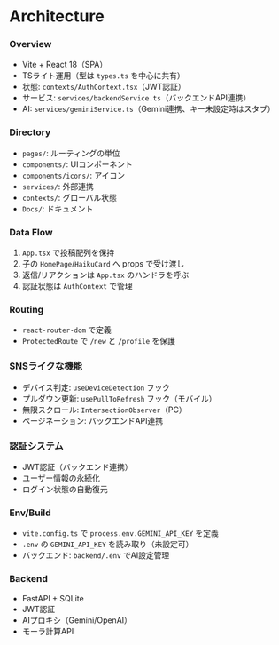 # Architecture

### Overview
- Vite + React 18（SPA）
- TSライト運用（型は `types.ts` を中心に共有）
- 状態: `contexts/AuthContext.tsx`（JWT認証）
- サービス: `services/backendService.ts`（バックエンドAPI連携）
- AI: `services/geminiService.ts`（Gemini連携、キー未設定時はスタブ）

### Directory
- `pages/`: ルーティングの単位
- `components/`: UIコンポーネント
- `components/icons/`: アイコン
- `services/`: 外部連携
- `contexts/`: グローバル状態
- `Docs/`: ドキュメント

### Data Flow
1. `App.tsx` で投稿配列を保持
2. 子の `HomePage`/`HaikuCard` へ props で受け渡し
3. 返信/リアクションは `App.tsx` のハンドラを呼ぶ
4. 認証状態は `AuthContext` で管理

### Routing
- `react-router-dom` で定義
- `ProtectedRoute` で `/new` と `/profile` を保護

### SNSライクな機能
- デバイス判定: `useDeviceDetection` フック
- プルダウン更新: `usePullToRefresh` フック（モバイル）
- 無限スクロール: `IntersectionObserver`（PC）
- ページネーション: バックエンドAPI連携

### 認証システム
- JWT認証（バックエンド連携）
- ユーザー情報の永続化
- ログイン状態の自動復元

### Env/Build
- `vite.config.ts` で `process.env.GEMINI_API_KEY` を定義
- `.env` の `GEMINI_API_KEY` を読み取り（未設定可）
- バックエンド: `backend/.env` でAI設定管理

### Backend
- FastAPI + SQLite
- JWT認証
- AIプロキシ（Gemini/OpenAI）
- モーラ計算API


